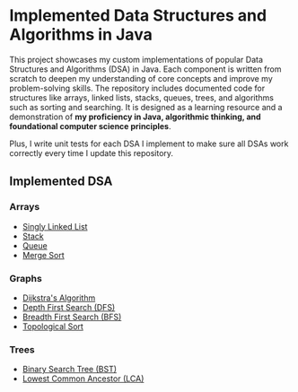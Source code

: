 # Implemented Data Structures and Algorithms in Java
This project showcases my custom implementations of popular Data Structures and Algorithms (DSA) in Java. Each component is written from scratch to deepen my understanding of core concepts and improve my problem-solving skills. The repository includes documented code for structures like arrays, linked lists, stacks, queues, trees, and algorithms such as sorting and searching. It is designed as a learning resource and a demonstration of **my proficiency in Java, algorithmic thinking, and foundational computer science principles**.

Plus, I write unit tests for each DSA I implement to make sure all DSAs work correctly every time I update this repository.

## Implemented DSA
### Arrays
- [Singly Linked List](app/src/main/java/mahmh/customdsa/arrays/SinglyLinkedList.java)
- [Stack](app/src/main/java/mahmh/customdsa/arrays/Stack.java)
- [Queue](app/src/main/java/mahmh/customdsa/arrays/Queue.java)
- [Merge Sort](app/src/main/java/mahmh/customdsa/arrays/MergeSort.java)

### Graphs
- [Dijkstra's Algorithm](app/src/main/java/mahmh/customdsa/graphs/Dijkstra.java)
- [Depth First Search (DFS)](app/src/main/java/mahmh/customdsa/graphs/DepthFirstSearch.java)
- [Breadth First Search (BFS)](app/src/main/java/mahmh/customdsa/graphs/BreadthFirstSearch.java)
- [Topological Sort](app/src/main/java/mahmh/customdsa/graphs/TopologicalSort.java)

### Trees
- [Binary Search Tree (BST)](app/src/main/java/mahmh/customdsa/trees/BinarySearchTree.java)
- [Lowest Common Ancestor (LCA)](app/src/main/java/mahmh/customdsa/trees/LowestCommonAncestor.java)